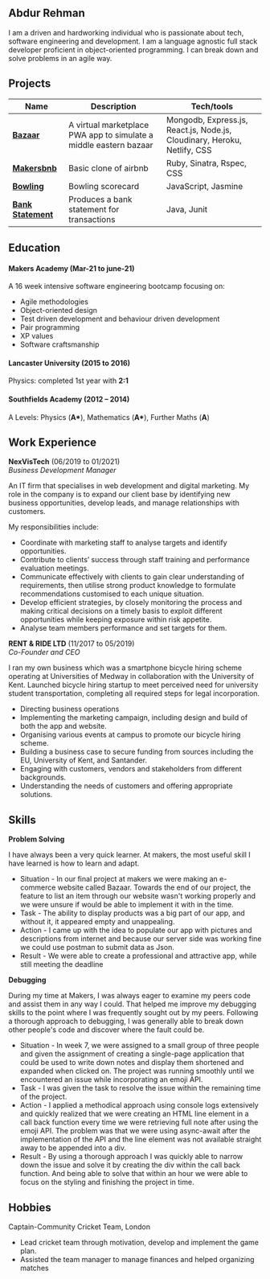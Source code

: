 ## Abdur Rehman

I am a driven and hardworking individual who is passionate about tech, software engineering and development. I am a language agnostic full stack developer proficient in object-oriented programming. I can break down and solve problems in an agile way.

## Projects

| Name                         | Description       | Tech/tools        |
| ---------------------------- | ----------------- | ----------------- |
| [**Bazaar**](https://github.com/Abd27/bazaar-server)            | A virtual marketplace PWA app to simulate a middle eastern bazaar | Mongodb, Express.js, React.js, Node.js, Cloudinary, Heroku, Netlify, CSS |
| [**Makersbnb**](https://github.com/Abd27/Makers-BnB) | Basic clone of airbnb | Ruby, Sinatra, Rspec, CSS |
|[**Bowling**](https://github.com/Abd27/bowling-challenge-ruby) | Bowling scorecard | JavaScript, Jasmine |
| [**Bank Statement**](https://github.com/Abd27/BankTechTest-Java) | Produces a bank statement for transactions | Java, Junit |

## Education

#### Makers Academy (Mar-21 to june-21)
A 16 week intensive software engineering bootcamp focusing on:
-	Agile methodologies
-	Object-oriented design
-	Test driven development and behaviour driven development
-	Pair programming
-	XP values
-	Software craftsmanship


#### Lancaster University (2015 to 2016)

Physics: completed 1st year with **2:1**

#### Southfields Academy (2012 – 2014)

A Levels: Physics (**A\***), Mathematics (**A\***), Further Maths (**A**)

## Work Experience

**NexVisTech** (06/2019 to 01/2021)  
_Business Development Manager_

An IT firm that specialises in web development and digital marketing. My role in the company is to expand our client base by identifying new business opportunities, develop leads, and manage relationships with customers.

My responsibilities include:
- Coordinate with marketing staff to analyse targets and identify opportunities.
- Contribute to clients’ success through staff training and performance evaluation meetings.
- Communicate effectively with clients to gain clear understanding of requirements, then utilise strong product knowledge to formulate recommendations customised to each unique situation.
- Develop efficient strategies, by closely monitoring the process and making critical decisions on a timely basis to exploit different opportunities while keeping exposure within risk appetite.
- Analyse team members performance and set targets for them.


**RENT & RIDE LTD** (11/2017 to 05/2019)  
_Co-Founder and CEO_

I ran my own business which was a smartphone bicycle hiring scheme operating at Universities of Medway in collaboration with the University of Kent. Launched bicycle hiring startup to meet perceived need for university student transportation, completing all required steps for legal incorporation.

- Directing business operations
- Implementing the marketing campaign, including design and build of both the app and website.
- Organising various events at campus to promote our bicycle hiring scheme.
- Building a business case to secure funding from sources including the EU, University of Kent, and Santander.
- Engaging with customers, vendors and stakeholders from different backgrounds.
- Understanding the needs of customers and offering appropriate solutions.


## Skills

**Problem Solving**

I have always been a very quick learner. At makers, the most useful skill I have learned is how to learn and adapt.

-	Situation - In our final project at makers we were making an e-commerce website called Bazaar. Towards the end of our project, the feature to list an item through our website wasn't working properly and we were unsure if would be able to implement it with in the time.
-	Task - The ability to display products was a big part of our app, and without it, it appeared empty and unappealing.
-	Action - I came up with the idea to populate our app with pictures and descriptions from internet and because our server side was working fine we could use postman to submit data as Json.
-	Result - We were able to create a professional and attractive app, while still meeting the deadline


**Debugging**

During my time at Makers, I was always eager to examine my peers code and assist them in any way I could. That helped me improve my debugging skills to the point where I was frequently sought out by my peers. Following a thorough approach to debugging, I was generally able to break down other people's code and discover where the fault could be.

-	Situation - In week 7, we were assigned to a small group of three people and given the assignment of creating a single-page application that could be used to write down notes and display them shortened and expanded when clicked on. The project was running smoothly until we encountered an issue while incorporating an emoji API.
-	Task - I was given the task to resolve the issue within the remaining time of the project.
-	Action - I applied a methodical approach using console logs extensively and quickly realized that we were creating an HTML line element in a call back function every time we were retrieving full note after using the emoji API. The problem was that we were using async-await after the implementation of the API and the line element was not available straight away to be appended into a div.
-	Result - By using a thorough approach I was quickly able to narrow down the issue and solve it by creating the div within the call back function. And being able to solve that within an hour we were able to focus on the styling and finishing the project in time.

## Hobbies

Captain-Community Cricket Team, London
-	Lead cricket team through motivation, develop and implement the game plan.
-	Assisted the team manager to manage finances and helped organizing matches

